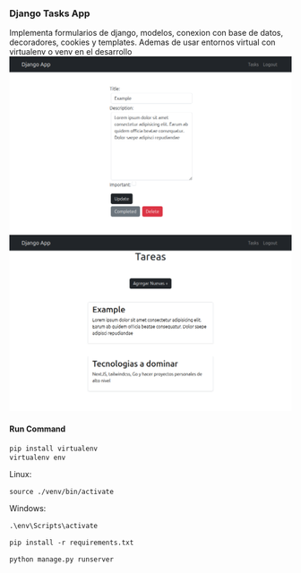 ### Django Tasks App
Implementa formularios de django, modelos, conexion con base de datos, decoradores, cookies y templates. Ademas de usar entornos virtual con virtualenv o venv en el desarrollo
![alt text](image.png)
![alt text](image-1.png)
#### Run Command
```
pip install virtualenv
virtualenv env
```
Linux:
```
source ./venv/bin/activate
```
Windows:
```
.\env\Scripts\activate
```
```
pip install -r requirements.txt
```

```
python manage.py runserver
```
